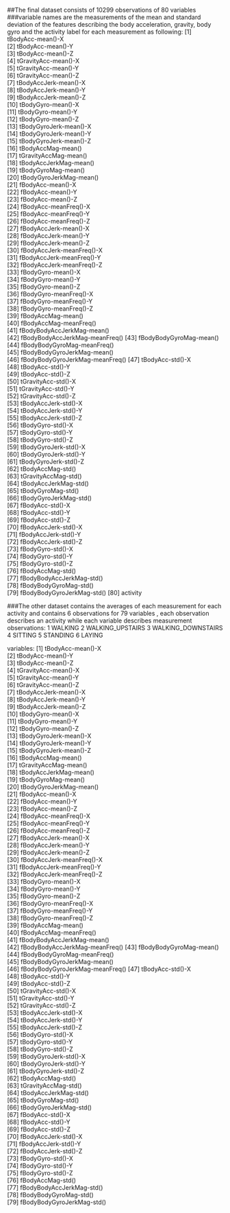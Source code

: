 ##The final dataset consists of 10299 observations of 80 variables
###variable names are the measurements of the mean and standard deviation of the features describing the body acceleration, gravity, body gyro and the activity label for each measurement as following:
 [1] tBodyAcc-mean()-X              
 [2] tBodyAcc-mean()-Y              
 [3] tBodyAcc-mean()-Z              
 [4] tGravityAcc-mean()-X           
 [5] tGravityAcc-mean()-Y           
 [6] tGravityAcc-mean()-Z           
 [7] tBodyAccJerk-mean()-X          
 [8] tBodyAccJerk-mean()-Y          
 [9] tBodyAccJerk-mean()-Z          
[10] tBodyGyro-mean()-X             
[11] tBodyGyro-mean()-Y             
[12] tBodyGyro-mean()-Z             
[13] tBodyGyroJerk-mean()-X         
[14] tBodyGyroJerk-mean()-Y         
[15] tBodyGyroJerk-mean()-Z         
[16] tBodyAccMag-mean()             
[17] tGravityAccMag-mean()          
[18] tBodyAccJerkMag-mean()         
[19] tBodyGyroMag-mean()            
[20] tBodyGyroJerkMag-mean()        
[21] fBodyAcc-mean()-X              
[22] fBodyAcc-mean()-Y              
[23] fBodyAcc-mean()-Z              
[24] fBodyAcc-meanFreq()-X          
[25] fBodyAcc-meanFreq()-Y          
[26] fBodyAcc-meanFreq()-Z          
[27] fBodyAccJerk-mean()-X          
[28] fBodyAccJerk-mean()-Y          
[29] fBodyAccJerk-mean()-Z          
[30] fBodyAccJerk-meanFreq()-X      
[31] fBodyAccJerk-meanFreq()-Y      
[32] fBodyAccJerk-meanFreq()-Z      
[33] fBodyGyro-mean()-X             
[34] fBodyGyro-mean()-Y             
[35] fBodyGyro-mean()-Z             
[36] fBodyGyro-meanFreq()-X         
[37] fBodyGyro-meanFreq()-Y         
[38] fBodyGyro-meanFreq()-Z         
[39] fBodyAccMag-mean()             
[40] fBodyAccMag-meanFreq()         
[41] fBodyBodyAccJerkMag-mean()     
[42] fBodyBodyAccJerkMag-meanFreq() 
[43] fBodyBodyGyroMag-mean()        
[44] fBodyBodyGyroMag-meanFreq()    
[45] fBodyBodyGyroJerkMag-mean()    
[46] fBodyBodyGyroJerkMag-meanFreq()
[47] tBodyAcc-std()-X               
[48] tBodyAcc-std()-Y               
[49] tBodyAcc-std()-Z               
[50] tGravityAcc-std()-X            
[51] tGravityAcc-std()-Y            
[52] tGravityAcc-std()-Z            
[53] tBodyAccJerk-std()-X           
[54] tBodyAccJerk-std()-Y           
[55] tBodyAccJerk-std()-Z           
[56] tBodyGyro-std()-X              
[57] tBodyGyro-std()-Y              
[58] tBodyGyro-std()-Z              
[59] tBodyGyroJerk-std()-X          
[60] tBodyGyroJerk-std()-Y          
[61] tBodyGyroJerk-std()-Z          
[62] tBodyAccMag-std()              
[63] tGravityAccMag-std()           
[64] tBodyAccJerkMag-std()          
[65] tBodyGyroMag-std()             
[66] tBodyGyroJerkMag-std()         
[67] fBodyAcc-std()-X               
[68] fBodyAcc-std()-Y               
[69] fBodyAcc-std()-Z               
[70] fBodyAccJerk-std()-X           
[71] fBodyAccJerk-std()-Y           
[72] fBodyAccJerk-std()-Z           
[73] fBodyGyro-std()-X              
[74] fBodyGyro-std()-Y              
[75] fBodyGyro-std()-Z              
[76] fBodyAccMag-std()              
[77] fBodyBodyAccJerkMag-std()      
[78] fBodyBodyGyroMag-std()         
[79] fBodyBodyGyroJerkMag-std() 
[80] activity

###The other dataset contains the averages of each measurement for each activity and contains 6 observations for 79 variables , each observation describes an activity while each variable describes measurement
observations:
1 WALKING
2 WALKING_UPSTAIRS
3 WALKING_DOWNSTAIRS
4 SITTING
5 STANDING
6 LAYING



variables:
 [1] tBodyAcc-mean()-X              
 [2] tBodyAcc-mean()-Y              
 [3] tBodyAcc-mean()-Z              
 [4] tGravityAcc-mean()-X           
 [5] tGravityAcc-mean()-Y           
 [6] tGravityAcc-mean()-Z           
 [7] tBodyAccJerk-mean()-X          
 [8] tBodyAccJerk-mean()-Y          
 [9] tBodyAccJerk-mean()-Z          
[10] tBodyGyro-mean()-X             
[11] tBodyGyro-mean()-Y             
[12] tBodyGyro-mean()-Z             
[13] tBodyGyroJerk-mean()-X         
[14] tBodyGyroJerk-mean()-Y         
[15] tBodyGyroJerk-mean()-Z         
[16] tBodyAccMag-mean()             
[17] tGravityAccMag-mean()          
[18] tBodyAccJerkMag-mean()         
[19] tBodyGyroMag-mean()            
[20] tBodyGyroJerkMag-mean()        
[21] fBodyAcc-mean()-X              
[22] fBodyAcc-mean()-Y              
[23] fBodyAcc-mean()-Z              
[24] fBodyAcc-meanFreq()-X          
[25] fBodyAcc-meanFreq()-Y          
[26] fBodyAcc-meanFreq()-Z          
[27] fBodyAccJerk-mean()-X          
[28] fBodyAccJerk-mean()-Y          
[29] fBodyAccJerk-mean()-Z          
[30] fBodyAccJerk-meanFreq()-X      
[31] fBodyAccJerk-meanFreq()-Y      
[32] fBodyAccJerk-meanFreq()-Z      
[33] fBodyGyro-mean()-X             
[34] fBodyGyro-mean()-Y             
[35] fBodyGyro-mean()-Z             
[36] fBodyGyro-meanFreq()-X         
[37] fBodyGyro-meanFreq()-Y         
[38] fBodyGyro-meanFreq()-Z         
[39] fBodyAccMag-mean()             
[40] fBodyAccMag-meanFreq()         
[41] fBodyBodyAccJerkMag-mean()     
[42] fBodyBodyAccJerkMag-meanFreq() 
[43] fBodyBodyGyroMag-mean()        
[44] fBodyBodyGyroMag-meanFreq()    
[45] fBodyBodyGyroJerkMag-mean()    
[46] fBodyBodyGyroJerkMag-meanFreq()
[47] tBodyAcc-std()-X               
[48] tBodyAcc-std()-Y               
[49] tBodyAcc-std()-Z               
[50] tGravityAcc-std()-X            
[51] tGravityAcc-std()-Y            
[52] tGravityAcc-std()-Z            
[53] tBodyAccJerk-std()-X           
[54] tBodyAccJerk-std()-Y           
[55] tBodyAccJerk-std()-Z           
[56] tBodyGyro-std()-X              
[57] tBodyGyro-std()-Y              
[58] tBodyGyro-std()-Z              
[59] tBodyGyroJerk-std()-X          
[60] tBodyGyroJerk-std()-Y          
[61] tBodyGyroJerk-std()-Z          
[62] tBodyAccMag-std()              
[63] tGravityAccMag-std()           
[64] tBodyAccJerkMag-std()          
[65] tBodyGyroMag-std()             
[66] tBodyGyroJerkMag-std()         
[67] fBodyAcc-std()-X               
[68] fBodyAcc-std()-Y               
[69] fBodyAcc-std()-Z               
[70] fBodyAccJerk-std()-X           
[71] fBodyAccJerk-std()-Y           
[72] fBodyAccJerk-std()-Z           
[73] fBodyGyro-std()-X              
[74] fBodyGyro-std()-Y              
[75] fBodyGyro-std()-Z              
[76] fBodyAccMag-std()              
[77] fBodyBodyAccJerkMag-std()      
[78] fBodyBodyGyroMag-std()         
[79] fBodyBodyGyroJerkMag-std() 